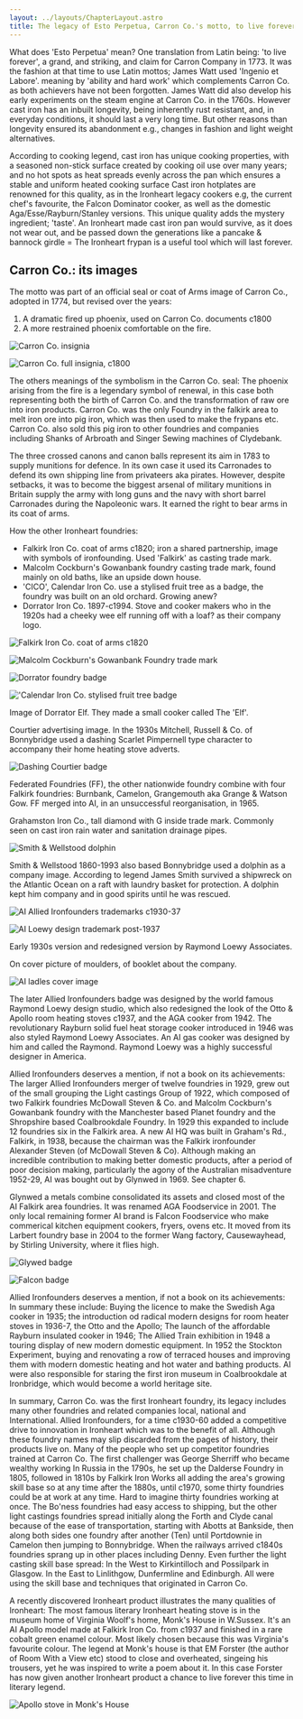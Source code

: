 ```yaml
---
layout: ../layouts/ChapterLayout.astro
title: The legacy of Esto Perpetua, Carron Co.'s motto, to live forever
---
```


What does 'Esto Perpetua' mean? One translation from Latin being: 'to live forever', a grand, and striking, and claim for Carron Company in 1773. It was the fashion at that time to use Latin mottos; James Watt used 'Ingenio et Labore'. meaning by 'ability and hard work' which complements Carron Co. as both achievers have not been forgotten. James Watt did also develop his early experiments on the steam engine at Carron Co. in the 1760s. However cast iron has an inbuilt longevity, being inherently rust resistant, and, in everyday conditions, it should last a very long time. But other reasons than longevity ensured its abandonment e.g., changes in fashion and light weight alternatives.

According to cooking legend, cast iron has unique cooking properties, with a seasoned non-stick surface created by cooking oil use over many years; and no hot spots as heat spreads evenly across the pan which ensures a stable and uniform heated cooking surface Cast iron hotplates are renowned for this quality, as in the Ironheart legacy cookers e.g, the current chef's favourite, the Falcon Dominator cooker, as well as the domestic Aga/Esse/Rayburn/Stanley versions. This unique quality adds the mystery ingredient; 'taste'.  An Ironheart made cast iron pan would survive, as it does not wear out, and be passed down the generations like a pancake & bannock girdle = The Ironheart frypan is a useful tool which will last forever.  

## Carron Co.: its images

The motto was part of an official seal or coat of Arms image of Carron Co., adopted in 1774, but revised over the years:

1. A dramatic fired up phoenix, used on Carron Co. documents c1800
2. A more restrained phoenix comfortable on the fire.

![Carron Co. insignia](Carron-Phoenix-shield-c1800 "L")

![Carron Co. full insignia, c1800](Carron-Co-insignia-full "R")

The others meanings of the symbolism in the Carron Co. seal:
The phoenix arising from the fire is a legendary symbol of renewal, in this case both representing both the birth of Carron Co. and the transformation of raw ore into iron products. Carron Co. was the only Foundry in the falkirk area to melt iron ore into pig iron, which was then used to make the frypans etc. Carron Co. also sold this pig iron to other foundries and companies including Shanks of Arbroath and Singer Sewing machines of Clydebank.

The three crossed canons and canon balls represent its aim  in 1783 to supply munitions for defence. In its own case it used its Carronades to defend its own shipping line from privateers aka pirates. However, despite setbacks, it was to become the biggest arsenal of military munitions in Britain supply the army with long guns and the navy with short barrel Carronades during the Napoleonic wars. It earned the right to bear arms in its coat of arms.

How the other Ironheart foundries:

* Falkirk Iron Co. coat of arms c1820; iron a shared partnership, image with symbols of ironfounding. Used 'Falkirk' as casting trade mark.
* Malcolm Cockburn's Gowanbank foundry casting trade mark, found mainly on old baths, like an upside down house.
* 'CICO', Calendar Iron Co. use a stylised fruit tree as a badge, the foundry was built on an old orchard. Growing anew?
* Dorrator Iron Co. 1897-c1994. Stove and cooker makers who in the 1920s had a cheeky wee elf running off with a loaf? as their company logo.

![Falkirk Iron Co. coat of arms c1820](Falkirk-Iron-Co-coat)

![Malcolm Cockburn's Gowanbank Foundry trade mark](GindiamondGrahamston "L")

![Dorrator foundry badge](Dorrator-foundry-badge "R")

!['Calendar Iron Co. stylised fruit tree badge](CICO1926)

Image of Dorrator Elf. They made a small cooker called The 'Elf'.

Courtier advertising image. In the 1930s Mitchell, Russell & Co. of Bonnybridge used a dashing Scarlet Pimpernell type character to accompany their home heating stove adverts.

![Dashing Courtier badge](Courtier-badge)

Federated Foundries (FF), the other nationwide foundry combine with four Falkirk foundries: Burnbank, Camelon, Grangemouth aka Grange & Watson Gow. FF merged into AI, in an unsuccessful reorganisation, in 1965.

Grahamston Iron Co., tall diamond with G inside trade mark. Commonly seen on cast iron rain water and sanitation drainage pipes.

![Smith & Wellstood dolphin](S-and-W-dolphin "L")

Smith & Wellstood 1860-1993 also based Bonnybridge used a dolphin as a company image. According to legend James Smith survived a shipwreck on the Atlantic Ocean on a raft with laundry basket for protection. A dolphin kept him company and in good spirits until he was rescued.

![AI Allied Ironfounders trademarks c1930-37](AIbadge1930s "R")

![AI Loewy design trademark post-1937](AIbeermats "L")

Early 1930s version and redesigned version by Raymond Loewy Associates.

 On cover picture of moulders, of booklet about the company.

 ![AI ladles cover image](AIladles)

The later Allied Ironfounders badge was designed by the world famous Raymond Loewy design studio, which also redesigned the look of the Otto & Apollo room heating stoves c1937, and the AGA cooker from 1942. The revolutionary Rayburn solid fuel heat storage cooker introduced in 1946 was also styled Raymond Loewy Associates. An AI gas cooker was designed by him and called the Raymond. Raymond Loewy was a highly successful designer in America.

Allied Ironfounders deserves a mention, if not a book on its achievements:
The larger Allied Ironfounders merger of twelve foundries in 1929, grew out of the small grouping the Light castings Group of 1922, which composed of two Falkirk foundries McDowall Steven & Co. and Malcolm Cockburn's Gowanbank foundry with the Manchester based Planet foundry and the Shropshire based Coalbrookdale Foundry. In 1929 this expanded to include 12 foundries six in the Falkirk area. A new AI HQ was built in Graham's Rd., Falkirk, in 1938, because the chairman was the Falkirk ironfounder Alexander Steven (of McDowall Steven & Co). Although making an incredible contribution to making better domestic products, after a period of poor decision making, particularly the agony of the Australian misadventure 1952-29, AI was bought out by Glynwed in 1969. See chapter 6.

Glynwed a metals combine consolidated its assets and closed most of the AI Falkirk area foundries. It was renamed AGA Foodservice in 2001. The only local remaining former AI brand is Falcon Foodservice who make commerical kitchen equipment cookers, fryers, ovens etc. It moved from its Larbert foundry base in 2004 to the former Wang factory, Causewayhead, by Stirling University, where it flies high.

![Glywed badge](Glywed "L")

![Falcon badge](Falconbadge "R")

Allied Ironfounders deserves a mention, if not a book on its achievements: In summary these include: Buying the licence to make the Swedish Aga cooker in 1935; the introduction od radical modern designs for room heater stoves in 1936-7, the Otto and the Apollo; The launch of the affordable Rayburn insulated cooker in 1946; The Allied Train exhibition in 1948 a touring display of new  modern domestic equipment. In 1952 the Stockton Experiment, buying and renovating a row of terraced houses and improving them with modern domestic heating and hot water and bathing products. AI were also responsible for staring the first iron museum in Coalbrookdale at Ironbridge, which would become a world heritage site.  

In summary, Carron Co. was the first Ironheart foundry, its legacy includes many other foundries and related companies local, national and International. Allied Ironfounders, for a time c1930-60 added a competitive drive to innovation in Ironheart which was to the benefit of all. Although these foundry names may slip discarded from the pages of history, their products live on. Many of the people who set up competitor foundries trained at Carron Co. The first challenger was George Sherriff who became wealthy working In Russia in the 1790s, he set up the Dalderse Foundry in 1805, followed in 1810s by Falkirk Iron Works all adding the area's growing skill base so at any time after the 1880s, until c1970, some thirty foundries could be at work at any time. Hard to imagine thirty foundries working at once. The Bo'ness foundries had easy access to shipping, but the other light castings foundries spread initially along the Forth and Clyde canal because of the ease of transportation, starting with Abotts at Bankside, then along both sides one foundry after another (Ten) until Portdownie in Camelon then jumping to Bonnybridge. When the railways arrived c1840s foundries sprang up in other places including Denny. Even further the light casting skill base spread: In the West to Kirkintilloch and Possilpark in Glasgow. In the East to Linlithgow, Dunfermline and Edinburgh. All were using the skill base and techniques that originated in Carron Co.

A recently discovered Ironheart product illustrates the many qualities of Ironheart:
The most famous literary Ironheart heating stove is in the museum home of Virginia Woolf's home, Monk's House in W.Sussex. It's an AI Apollo model made at Falkirk Iron Co. from c1937 and finished in a rare cobalt green enamel colour. Most likely chosen because this was Virginia's favourite colour. The legend at Monk's house is that EM Forster (the author of Room With a View etc) stood to close and overheated, singeing his trousers, yet he was inspired to write a poem about it. In this case Forster has now given another Ironheart product a chance to live forever this time in literary legend.

![Apollo stove in Monk's House](Apollo-Woolf)
